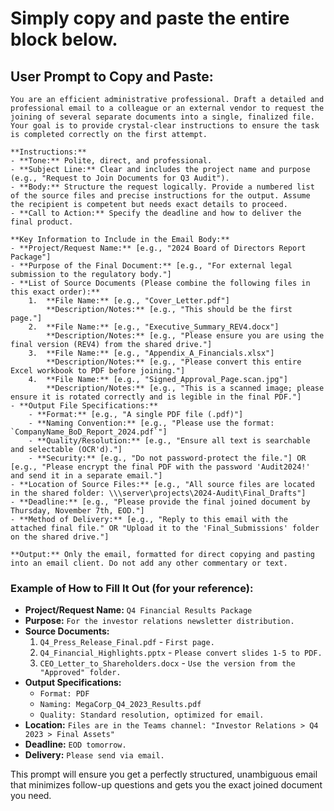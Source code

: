 # Simply copy and paste the entire block below.

## **User Prompt to Copy and Paste:**

```
You are an efficient administrative professional. Draft a detailed and professional email to a colleague or an external vendor to request the joining of several separate documents into a single, finalized file. Your goal is to provide crystal-clear instructions to ensure the task is completed correctly on the first attempt.

**Instructions:**
- **Tone:** Polite, direct, and professional.
- **Subject Line:** Clear and includes the project name and purpose (e.g., "Request to Join Documents for Q3 Audit").
- **Body:** Structure the request logically. Provide a numbered list of the source files and precise instructions for the output. Assume the recipient is competent but needs exact details to proceed.
- **Call to Action:** Specify the deadline and how to deliver the final product.

**Key Information to Include in the Email Body:**
- **Project/Request Name:** [e.g., "2024 Board of Directors Report Package"]
- **Purpose of the Final Document:** [e.g., "For external legal submission to the regulatory body."]
- **List of Source Documents (Please combine the following files in this exact order):**
    1.  **File Name:** [e.g., "Cover_Letter.pdf"]
        **Description/Notes:** [e.g., "This should be the first page."]
    2.  **File Name:** [e.g., "Executive_Summary_REV4.docx"]
        **Description/Notes:** [e.g., "Please ensure you are using the final version (REV4) from the shared drive."]
    3.  **File Name:** [e.g., "Appendix_A_Financials.xlsx"]
        **Description/Notes:** [e.g., "Please convert this entire Excel workbook to PDF before joining."]
    4.  **File Name:** [e.g., "Signed_Approval_Page.scan.jpg"]
        **Description/Notes:** [e.g., "This is a scanned image; please ensure it is rotated correctly and is legible in the final PDF."]
- **Output File Specifications:**
    - **Format:** [e.g., "A single PDF file (.pdf)"]
    - **Naming Convention:** [e.g., "Please use the format: `CompanyName_BoD_Report_2024.pdf`"]
    - **Quality/Resolution:** [e.g., "Ensure all text is searchable and selectable (OCR'd)."]
    - **Security:** [e.g., "Do not password-protect the file."] OR [e.g., "Please encrypt the final PDF with the password 'Audit2024!' and send it in a separate email."]
- **Location of Source Files:** [e.g., "All source files are located in the shared folder: \\\server\projects\2024-Audit\Final_Drafts"]
- **Deadline:** [e.g., "Please provide the final joined document by Thursday, November 7th, EOD."]
- **Method of Delivery:** [e.g., "Reply to this email with the attached final file." OR "Upload it to the 'Final_Submissions' folder on the shared drive."]

**Output:** Only the email, formatted for direct copying and pasting into an email client. Do not add any other commentary or text.
```

### **Example of How to Fill It Out (for your reference):**

*   **Project/Request Name:** `Q4 Financial Results Package`
*   **Purpose:** `For the investor relations newsletter distribution.`
*   **Source Documents:**
    1.  `Q4_Press_Release_Final.pdf` - `First page.`
    2.  `Q4_Financial_Highlights.pptx` - `Please convert slides 1-5 to PDF.`
    3.  `CEO_Letter_to_Shareholders.docx` - `Use the version from the "Approved" folder.`
*   **Output Specifications:**
    *   `Format: PDF`
    *   `Naming: MegaCorp_Q4_2023_Results.pdf`
    *   `Quality: Standard resolution, optimized for email.`
*   **Location:** `Files are in the Teams channel: "Investor Relations > Q4 2023 > Final Assets"`
*   **Deadline:** `EOD tomorrow.`
*   **Delivery:** `Please send via email.`

This prompt will ensure you get a perfectly structured, unambiguous email that minimizes follow-up questions and gets you the exact joined document you need.
